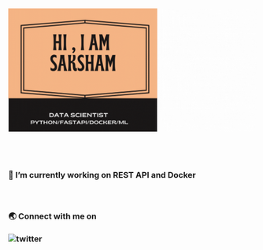 ###  <img src="des.gif">
<!-- align="left" width="800" height="300" -->
<br>
<br>
<h3> 🌱 I’m currently working on REST API and Docker  
<br>
<br>
<br>

<h3> 🌏  Connect with me on
<br>
<br>
<img src='https://img.shields.io/twitter/url?style=social&url=https%3A%2F%2Ftwitter.com%2FguptaS_98' alt='twitter'>

